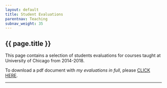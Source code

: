 ```yaml
---
layout: default
title: Student Evaluations
parentnav: Teaching
subnav_weight: 35
---
```


## {{ page.title }}

This page contains a selection of students evaluations for courses taught at University of Chicago from 2014-2018. 

To download a pdf document with _my evaluations in full_, please [CLICK HERE](full_evaluations.pdf).



---
